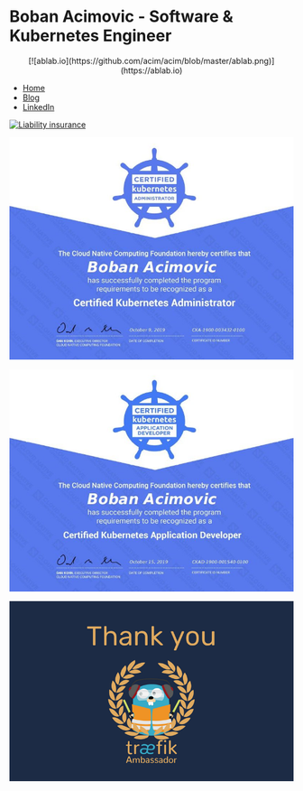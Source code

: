 # Boban Acimovic - Software & Kubernetes Engineer

<p align="center">
[![ablab.io](https://github.com/acim/acim/blob/master/ablab.png)](https://ablab.io)

- [Home](https://ablab.io)
- [Blog](https://acim.net)
- [LinkedIn](https://www.linkedin.com/in/bobacim/)

[![Liability insurance](https://siegel.exali.de/siegel/Haftpflicht_Siegel_0_5ba949c8901bcf2d236e9a645403a393.png)](https://www.exali.de/siegel/Boban-Acimovic)

![CKA](https://github.com/acim/acim/blob/master/cka.jpg)

![CKAD](https://github.com/acim/acim/blob/master/ckad.jpg)

![traefik Ambassador](https://github.com/acim/acim/blob/master/traefik-ambassador.png)
</p>
